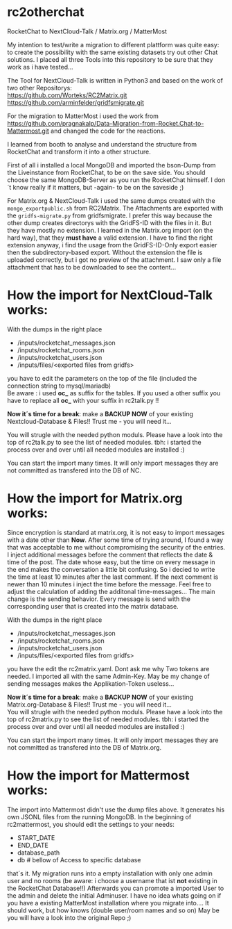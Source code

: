 # rc2otherchat
RocketChat to NextCloud-Talk / Matrix.org / MatterMost

My intention to test/write a migration to different plattform was quite easy: to create the possibility with the same existing datasets try out other Chat solutions.
I placed all three Tools into this repository to be sure that they work as i have tested... 

The Tool for NextCloud-Talk is written in Python3 and based on the work of two other Repositorys:  
https://github.com/Worteks/RC2Matrix.git  
https://github.com/arminfelder/gridfsmigrate.git  

For the migration to MatterMost i used the work from https://github.com/pragnakalp/Data-Migration-from-Rocket.Chat-to-Mattermost.git and changed the code for the reactions. 

I learned from booth to analyse and understand the structure from RocketChat and transform it into a other structure.

First of all i installed a local MongoDB and imported the bson-Dump from the Liveinstance from RocketChat, to be on the save side.
You should choose the same MongoDB-Server as you run the RocketChat himself. I don´t know really if it matters, but -again- to be on the saveside ;)

For Matrix.org & NextCloud-Talk i used the same dumps created with the `mongo_exportpublic.sh` from RC2Matrix.
The Attachments are exported with the `gridfs-migrate.py` from gridfsmigrate. 
I prefer this way because the other dump creates directorys with the GridFS-ID with the files in it. But they have mostly no extension. 
I learned in the Matrix.org import (on the hard way), that they **must have** a valid extension. I have to find the right extension anyway, i find the usage from the GridFS-ID-Only export easier then the subdirectory-based export. Without the extension the file is uploaded correctly, but i got no preview of the attachment. I saw only a file attachment that has to be downloaded to see the content...

# How the import for NextCloud-Talk works:
With the dumps in the right place  
- /inputs/rocketchat_messages.json  
- /inputs/rocketchat_rooms.json  
- /inputs/rocketchat_users.json  
- /inputs/files/\<exported files from gridfs>  

you have to edit the parameters on the top of the file (included the connection string to mysql/mariadb)  
Be aware : i used **oc_** as suffix for the tables. If you used a other suffix you have to replace all **oc_** with your suffix in rc2talk.py !!  

**Now it´s time for a break**: make a **BACKUP NOW** of your existing Nextcloud-Database & Files!! Trust me - you will need it...

You will strugle with the needed python moduls. Please have a look into the top of rc2talk.py to see the list of needed modules. tbh: i started the process over and over until all needed modules are installed :)  

You can start the import many times. It will only import messages they are not committed as transfered into the DB of NC.

# How the import for Matrix.org works:
Since encryption is standard at matrix.org, it is not easy to import messages with a date other than **Now**. After some time of trying around, I found a way that was acceptable to me without compromising the security of the entries.
I inject additional messages before the comment that reflects the date & time of the post. The date whose easy, but the time on every message in the end makes the conversation a little bit confusing.
So i decied to write the time at least 10 minutes after the last comment. If the next comment is newer than 10 minutes i inject the time before the message. Feel free to adjust the calculation of adding the additonal time-messages...
The main change is the sending behavior. Every message is send with the corresponding user that is created into the matrix database.

With the dumps in the right place  
- /inputs/rocketchat_messages.json  
- /inputs/rocketchat_rooms.json  
- /inputs/rocketchat_users.json  
- /inputs/files/\<exported files from gridfs>  

you have the edit the rc2matrix.yaml. Dont ask me why Two tokens are needed. I imported all with the same Admin-Key. May be my change of sending messages makes the Applikation-Token useless...

**Now it´s time for a break**: make a **BACKUP NOW** of your existing Matrix.org-Database & Files!! Trust me - you will need it...  
You will strugle with the needed python moduls. Please have a look into the top of rc2matrix.py to see the list of needed modules. tbh: i started the process over and over until all needed modules are installed :)

You can start the import many times. It will only import messages they are not committed as transfered into the DB of Matrix.org.

# How the import for Mattermost works:
The import into Mattermost didn't use the dump files above. It generates his own JSONL files from the running MongoDB. 
In the beginning of rc2mattermost, you should edit the settings to your needs:
- START_DATE
- END_DATE
- database_path
- db # bellow of Access to specific database

that´s it.
My migration runs into a empty installation with only one admin user and no rooms (be aware: i choose a username that ist **not** existing in the RocketChat Database!!) Afterwards you can promote a imported User to the admin and delete the initial Adminuser. I have no idea whats going on if you have a existing MatterMost installation where you migrate into.... It should work, but how knows (double user/room names and so on)
May be you will have a look into the original Repo ;)
